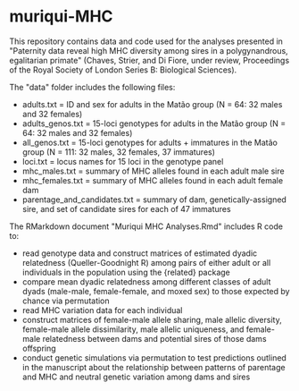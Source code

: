 # muriqui-MHC

This repository contains data and code used for the analyses presented in "Paternity data reveal high MHC diversity among sires in a polygynandrous, egalitarian primate" (Chaves, Strier, and Di Fiore, under review, Proceedings of the Royal Society of London Series B: Biological Sciences).

The "data" folder includes the following files:
- adults.txt = ID and sex for adults in the Matão group (N = 64: 32 males and 32 females)
- adults_genos.txt = 15-loci genotypes for adults in the Matão group (N = 64: 32 males and 32 females)
- all_genos.txt = 15-loci genotypes for adults + immatures in the Matão group (N = 111: 32 males, 32 females, 37 immatures)
- loci.txt = locus names for 15 loci in the genotype panel
- mhc_males.txt = summary of MHC alleles found in each adult male sire
- mhc_females.txt = summary of MHC alleles found in each adult female dam
- parentage_and_candidates.txt = summary of dam, genetically-assigned sire, and set of candidate sires for each of 47 immatures

The RMarkdown document "Muriqui MHC Analyses.Rmd" includes R code to:
- read genotype data and construct matrices of estimated dyadic relatedness (Queller-Goodnight R) among pairs of either adult or all individuals in the population using the {related} package
- compare mean dyadic relatedness among different classes of adult dyads (male-male, female-female, and moxed sex) to those expected by chance via permutation
- read MHC variation data for each individual
- construct matrices of female-male allele sharing, male allelic diversity, female-male allele dissimilarity, male allelic uniqueness, and female- male relatedness between dams and potential sires of those dams offspring
- conduct genetic simulations via permutation to test predictions outlined in the manuscript about the relationship between patterns of parentage and MHC and neutral genetic variation among dams and sires
